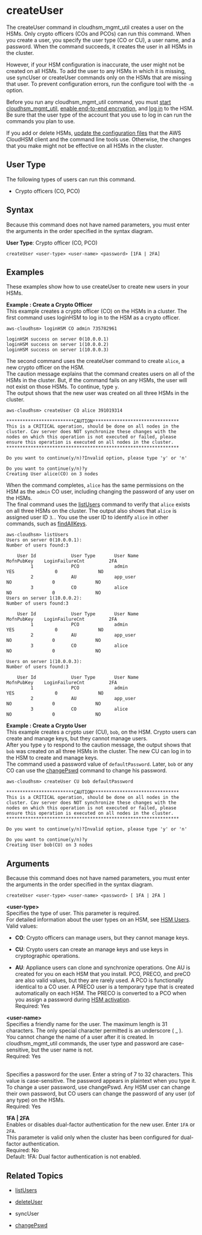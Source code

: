# createUser<a name="cloudhsm_mgmt_util-createUser"></a>

The createUser command in cloudhsm\_mgmt\_util creates a user on the HSMs\. Only crypto officers \(COs and PCOs\) can run this command\. When you create a user, you specify the user type \(CO or CU\), a user name, and a password\. When the command succeeds, it creates the user in all HSMs in the cluster\. 

However, if your HSM configuration is inaccurate, the user might not be created on all HSMs\. To add the user to any HSMs in which it is missing, use syncUser or createUser commands only on the HSMs that are missing that user\. To prevent configuration errors, run the configure tool with the `-m` option\. 

Before you run any cloudhsm\_mgmt\_util command, you must [start cloudhsm\_mgmt\_util](cloudhsm_mgmt_util-getting-started.md#cloudhsm_mgmt_util-start), [enable end\-to\-end encryption](cloudhsm_mgmt_util-getting-started.md#cloudhsm_mgmt_util-enable_e2e), and [log in](cloudhsm_mgmt_util-getting-started.md#cloudhsm_mgmt_util-log-in) to the HSM\. Be sure that the user type of the account that you use to log in can run the commands you plan to use\.

If you add or delete HSMs, [update the configuration files](cloudhsm_mgmt_util-getting-started.md#cloudhsm_mgmt_util-setup) that the AWS CloudHSM client and the command line tools use\. Otherwise, the changes that you make might not be effective on all HSMs in the cluster\.

## User Type<a name="createUser-userType"></a>

The following types of users can run this command\.

+ Crypto officers \(CO, PCO\)

## Syntax<a name="createUser-syntax"></a>

Because this command does not have named parameters, you must enter the arguments in the order specified in the syntax diagram\.

**User Type**: Crypto officer \(CO, PCO\)

```
createUser <user-type> <user-name> <password> [1FA | 2FA]
```

## Examples<a name="createUser-examples"></a>

These examples show how to use createUser to create new users in your HSMs\.

**Example : Create a Crypto Officer**  
This example creates a crypto officer \(CO\) on the HSMs in a cluster\. The first command uses loginHSM to log in to the HSM as a crypto officer\.  

```
aws-cloudhsm> loginHSM CO admin 735782961

loginHSM success on server 0(10.0.0.1)
loginHSM success on server 1(10.0.0.2)
loginHSM success on server 1(10.0.0.3)
```
The second command uses the createUser command to create `alice`, a new crypto officer on the HSM\.  
The caution message explains that the command creates users on all of the HSMs in the cluster\. But, if the command fails on any HSMs, the user will not exist on those HSMs\. To continue, type `y`\.  
The output shows that the new user was created on all three HSMs in the cluster\.  

```
aws-cloudhsm> createUser CO alice 391019314

*************************CAUTION********************************
This is a CRITICAL operation, should be done on all nodes in the
cluster. Cav server does NOT synchronize these changes with the
nodes on which this operation is not executed or failed, please
ensure this operation is executed on all nodes in the cluster.
****************************************************************

Do you want to continue(y/n)?Invalid option, please type 'y' or 'n'

Do you want to continue(y/n)?y
Creating User alice(CO) on 3 nodes
```
When the command completes, `alice` has the same permissions on the HSM as the `admin` CO user, including changing the password of any user on the HSMs\.  
The final command uses the [listUsers](cloudhsm_mgmt_util-listUsers.md) command to verify that `alice` exists on all three HSMs on the cluster\. The output also shows that `alice` is assigned user ID `3`\.`.` You use the user ID to identify `alice` in other commands, such as [findAllKeys](cloudhsm_mgmt_util-findAllKeys.md)\.  

```
aws-cloudhsm> listUsers
Users on server 0(10.0.0.1):
Number of users found:3

    User Id             User Type       User Name                          MofnPubKey    LoginFailureCnt         2FA
         1              PCO             admin                                   YES               0               NO
         2              AU              app_user                                 NO               0               NO
         3              CO              alice                                    NO               0               NO
Users on server 1(10.0.0.2):
Number of users found:3

    User Id             User Type       User Name                          MofnPubKey    LoginFailureCnt         2FA
         1              PCO             admin                                   YES               0               NO
         2              AU              app_user                                 NO               0               NO
         3              CO              alice                                    NO               0               NO

Users on server 1(10.0.0.3):
Number of users found:3

    User Id             User Type       User Name                          MofnPubKey    LoginFailureCnt         2FA
         1              PCO             admin                                   YES               0               NO
         2              AU              app_user                                 NO               0               NO
         3              CO              alice                                    NO               0               NO
```

**Example : Create a Crypto User**  
This example creates a crypto user \(CU\), `bob`, on the HSM\. Crypto users can create and manage keys, but they cannot manage users\.   
After you type `y` to respond to the caution message, the output shows that `bob` was created on all three HSMs in the cluster\. The new CU can log in to the HSM to create and manage keys\.  
The command used a password value of `defaultPassword`\. Later, `bob` or any CO can use the [changePswd](cloudhsm_mgmt_util-changePswd.md) command to change his password\.  

```
aws-cloudhsm> createUser CU bob defaultPassword

*************************CAUTION********************************
This is a CRITICAL operation, should be done on all nodes in the
cluster. Cav server does NOT synchronize these changes with the
nodes on which this operation is not executed or failed, please
ensure this operation is executed on all nodes in the cluster.
****************************************************************

Do you want to continue(y/n)?Invalid option, please type 'y' or 'n'

Do you want to continue(y/n)?y
Creating User bob(CU) on 3 nodes
```

## Arguments<a name="createUser-params"></a>

Because this command does not have named parameters, you must enter the arguments in the order specified in the syntax diagram\.

```
createUser <user-type> <user-name> <password> [ 1FA | 2FA ]
```

**<user\-type>**  
Specifies the type of user\. This parameter is required\.   
For detailed information about the user types on an HSM, see [HSM Users](hsm-users.md)\.  
Valid values:  

+ **CO**: Crypto officers can manage users, but they cannot manage keys\. 

+ **CU**: Crypto users can create an manage keys and use keys in cryptographic operations\.

+ **AU**: Appliance users can clone and synchronize operations\. One AU is created for you on each HSM that you install\.
PCO, PRECO, and preCO are also valid values, but they are rarely used\. A PCO is functionally identical to a CO user\. A PRECO user is a temporary type that is created automatically on each HSM\. The PRECO is converted to a PCO when you assign a password during [HSM activation](activate-cluster.md)\.  
Required: Yes

**<user\-name>**  
Specifies a friendly name for the user\. The maximum length is 31 characters\. The only special character permitted is an underscore \( \_ \)\.  
You cannot change the name of a user after it is created\. In cloudhsm\_mgmt\_util commands, the user type and password are case\-sensitive, but the user name is not\.  
Required: Yes

**<password>**  
Specifies a password for the user\. Enter a string of 7 to 32 characters\. This value is case\-sensitive\. The password appears in plaintext when you type it\.   
To change a user password, use changePswd\. Any HSM user can change their own password, but CO users can change the password of any user \(of any type\) on the HSMs\.  
Required: Yes

**1FA | 2FA**  
Enables or disables dual\-factor authentication for the new user\. Enter `1FA` or `2FA`\.  
This parameter is valid only when the cluster has been configured for dual\-factor authentication\.  
Required: No  
Default: 1FA: Dual factor authentication is not enabled\.

## Related Topics<a name="createUser-seealso"></a>

+ [listUsers](cloudhsm_mgmt_util-listUsers.md)

+ [deleteUser](cloudhsm_mgmt_util-deleteUser.md)

+ syncUser

+ [changePswd](cloudhsm_mgmt_util-changePswd.md)